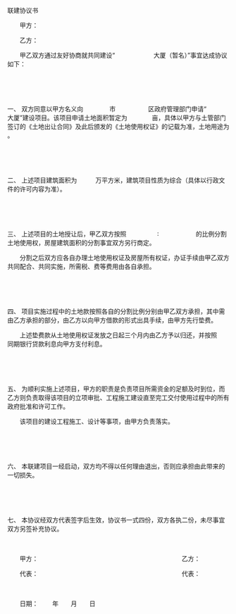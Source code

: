 



联建协议书



 

　　甲方：

　　乙方：　　

　　甲乙双方通过友好协商就共同建设“　　　　　　 大厦（暂名）”事宜达成协议如下：

　　

　　

一、
双方同意以甲方名义向　　　　 市　　　　　 区政府管理部门申请“　　　　　 大厦”建设项目。该项目申请土地面积暂定为　　　　亩，具体以甲方与土管部门签订的《土地出让合同》及此后颁发的《土地使用权证》的记载为准，土地用途为　　　　　　 。

　　

　　

二、
上述项目建筑面积为　　　万平方米，建筑项目性质为综合（具体以行政文件的许可内容为准）。

　　

　　

三、
上述项目的土地授让后，甲乙双方按照　　　　　∶　　　　　　的比例分割土地使用权，房屋建筑面积的分割事宜双方另行商定。

　　分割之后双方应各自办理土地使用权证及房屋所有权证，办证手续由甲乙双方共同配合、共同实施，所需税、费等费用由各自承担。

　　

　　

四、
项目实施过程中的土地款按照各自的分割比例分别由甲乙双方承担，其中需由乙方承担的部分，由乙方以向甲方借款的形式出具手续，由甲方先行垫费。

　　上述垫费款从土地使用权证发放之日起三个月内由乙方予以归还，并按照　　　同期银行贷款利息向甲方支付利息。

　　

　　

五、
为顺利实施上述项目，甲方的职责是负责项目所需资金的足额及时到位，而乙方则负责取得该项目的立项审批、工程施工建设直至完工交付使用过程中的所有政府批准和许可工作。

　　该项目的建设工程施工、设计等事项，由甲方负责落实。

　　

　　

六、
本联建项目一经启动，双方均不得以任何理由退出，否则应承担由此带来的一切损失。

　　

　　

七、
本协议经双方代表签字后生效，协议书一式四份，双方各执二份，未尽事宜双方另签补充协议。　　

　　

　　甲方：　　　　　　　　　　　　　　　　　　　　　　　 乙方：　　

　　代表：　　　　　　　　　　　　　　　　　　　　　　　 代表：

　　


 　　日期：　　 年　　月　　日
 
　　



　　